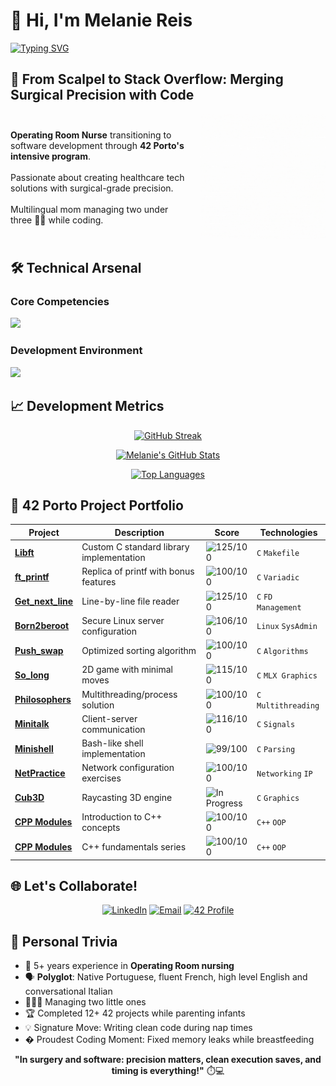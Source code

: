 # 👋 Hi, I'm Melanie Reis 

[![Typing SVG](https://readme-typing-svg.demolab.com?font=Fira+Code&size=26&duration=4000&pause=1000&color=22D3E6&center=true&vCenter=true&width=600&lines=Operating+Room+Nurse+→+Developer;42+Porto+Core+Student;Multilingual+Tech+Enthusiast;Mother+of+2+Under+3;Systems+Programming+Specialist)](https://git.io/typing-svg)

</div>
<!-- Introduction Section -->
  
## 🏥 From Scalpel to Stack Overflow: Merging Surgical Precision with Code

<div style="display: flex; flex-direction: row; align-items: center; justify-content: flex-start;">
  
  <!-- Text Section -->
  <div style="flex: 1; min-width: 250px; margin-right: 20px;">
    <strong>Operating Room Nurse</strong> transitioning to software development through <strong>42 Porto's intensive program</strong>.<br><br>
    Passionate about creating healthcare tech solutions with surgical-grade precision.<br><br>
    Multilingual mom managing two under three 👶👧 while coding.
  </div>
  
  <!-- Image Section -->
  <div>
    <img src="https://github.com/melaniereis/melaniereis/blob/main/melanie_nurse_dev.gif?raw=true" width="200" />
  </div>

</div>

<!-- Skills Section -->

## 🛠️ Technical Arsenal

### Core Competencies

<p align="left">
  <img src="https://skillicons.dev/icons?i=c,cpp,bash,linux,git" />
</p>

### Development Environment
<p align="left">
  <img src="https://skillicons.dev/icons?i=vscode,github" />
</p>


<!-- Stats Section -->
## 📈 Development Metrics

<div align="center">

[![GitHub Streak](http://github-readme-streak-stats.herokuapp.com?user=melaniereis&theme=blueberry&background=0D1117&border=444)](https://git.io/streak-stats)

[![Melanie's GitHub Stats](https://github-readme-stats.vercel.app/api?username=melaniereis&show_icons=true&theme=blueberry&include_all_commits=true&bg_color=0D1117)](https://github.com/melaniereis)

[![Top Languages](https://github-readme-stats.vercel.app/api/top-langs/?username=melaniereis&layout=compact&theme=blueberry&bg_color=0D1117&langs_count=8)](https://github.com/melaniereis)

</div>
<!-- Projects Section -->

## 🏅 42 Porto Project Portfolio

<div align="center">

| Project | Description | Score | Technologies |
|---------|-------------|-------|--------------|
| **[Libft](https://github.com/melaniereis/libft)** | Custom C standard library implementation | ![125/100](https://img.shields.io/badge/125%2F100-brightgreen) | `C` `Makefile` |
| **[ft_printf](https://github.com/melaniereis/42_ft_printf)** | Replica of printf with bonus features | ![100/100](https://img.shields.io/badge/100%2F100-brightgreen) | `C` `Variadic` |
| **[Get_next_line](https://github.com/melaniereis/42_get_next_line)** | Line-by-line file reader | ![125/100](https://img.shields.io/badge/125%2F100-brightgreen) | `C` `FD Management` |
| **[Born2beroot](https://github.com/melaniereis/)** | Secure Linux server configuration | ![106/100](https://img.shields.io/badge/106%2F100-green) | `Linux` `SysAdmin` |
| **[Push_swap](https://github.com/melaniereis/42_push_swap)** | Optimized sorting algorithm | ![100/100](https://img.shields.io/badge/100%2F100-brightgreen) | `C` `Algorithms` |
| **[So_long](https://github.com/melaniereis/42_so_long)** | 2D game with minimal moves | ![115/100](https://img.shields.io/badge/115%2F100-green) | `C` `MLX Graphics` |
| **[Philosophers](https://github.com/melaniereis/42_philosophers)** | Multithreading/process solution | ![100/100](https://img.shields.io/badge/100%2F100-brightgreen) | `C` `Multithreading` |
| **[Minitalk](https://github.com/melaniereis/42_minitalk)** | Client-server communication | ![116/100](https://img.shields.io/badge/116%2F100-green) | `C` `Signals` |
| **[Minishell](https://github.com/melaniereis/42_Minishell)** | Bash-like shell implementation | ![99/100](https://img.shields.io/badge/99%2F100-green) | `C` `Parsing` |
| **[NetPractice](https://github.com/melaniereis/42_NetPractice)** | Network configuration exercises | ![100/100](https://img.shields.io/badge/100%2F100-brightgreen) | `Networking` `IP` |
| **[Cub3D](https://github.com/m3reil3s/42_Cub3d)** | Raycasting 3D engine | ![In Progress](https://img.shields.io/badge/IN_PROGRESS-blue) | `C` `Graphics` |
| **[CPP Modules](https://github.com/melaniereis/42_CPP_Module00)** | Introduction to C++ concepts | ![100/100](https://img.shields.io/badge/100%2F100-brightgreen) | `C++` `OOP` |
| **[CPP Modules](https://github.com/melaniereis/42_CPP_Module01)** | C++ fundamentals series | ![100/100](https://img.shields.io/badge/100%2F100-brightgreen) | `C++` `OOP` |

</div>
<!-- Connect Section -->

## 🌐 Let's Collaborate!

<div align="center">

[![LinkedIn](https://img.shields.io/badge/LinkedIn-Connect-0A66C2?style=for-the-badge&logo=linkedin)](https://www.linkedin.com/in/melanie-ferraz-reis-622229a5)
[![Email](https://img.shields.io/badge/Email-Contact-EA4335?style=for-the-badge&logo=gmail)](mailto:melanie.ferraz@ua.pt)
[![42 Profile](https://img.shields.io/badge/42_Porto-Profile-000000?style=for-the-badge&logo=42)](https://42porto.com)

</div>

<!-- Fun Facts -->
## 🎯 Personal Trivia

- 🏥 5+ years experience in **Operating Room nursing**
- 🗣️ **Polyglot**: Native Portuguese, fluent French, high level English and conversational Italian
- 👩👧👦 Managing two little ones
- 🏆 Completed 12+ 42 projects while parenting infants
- 💡 Signature Move: Writing clean code during nap times
- � Proudest Coding Moment: Fixed memory leaks while breastfeeding

<!-- Footer -->
<div align="center">
  
**"In surgery and software: precision matters, clean execution saves, and timing is everything!"** ⏱️💻

</div>
